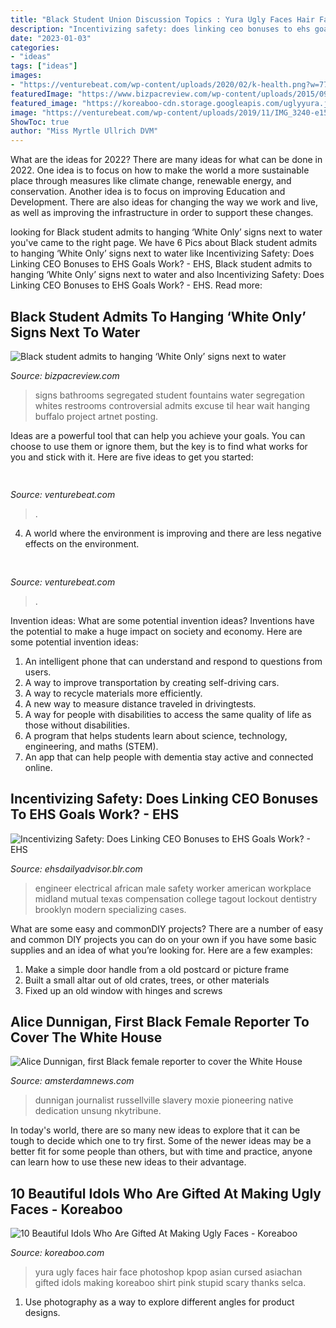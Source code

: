 ```yaml
---
title: "Black Student Union Discussion Topics : Yura Ugly Faces Hair Face Photoshop Kpop Asian Cursed Asiachan Gifted Idols Making Koreaboo Shirt Pink Stupid Scary Thanks Selca"
description: "Incentivizing safety: does linking ceo bonuses to ehs goals work?"
date: "2023-01-03"
categories:
- "ideas"
tags: ["ideas"]
images:
- "https://venturebeat.com/wp-content/uploads/2020/02/k-health.png?w=771"
featuredImage: "https://www.bizpacreview.com/wp-content/uploads/2015/09/whites-only.jpg"
featured_image: "https://koreaboo-cdn.storage.googleapis.com/uglyyura.jpg"
image: "https://venturebeat.com/wp-content/uploads/2019/11/IMG_3240-e1573749994803.png?w=241"
ShowToc: true
author: "Miss Myrtle Ullrich DVM"
---
```



What are the ideas for 2022?
There are many ideas for what can be done in 2022. One idea is to focus on how to make the world a more sustainable place through measures like climate change, renewable energy, and conservation. Another idea is to focus on improving Education and Development. There are also ideas for changing the way we work and live, as well as improving the infrastructure in order to support these changes.

	

		
looking for Black student admits to hanging ‘White Only’ signs next to water you've came to the right page. We have 6 Pics about Black student admits to hanging ‘White Only’ signs next to water like Incentivizing Safety: Does Linking CEO Bonuses to EHS Goals Work? - EHS, Black student admits to hanging ‘White Only’ signs next to water and also Incentivizing Safety: Does Linking CEO Bonuses to EHS Goals Work? - EHS. Read more:
		
    
## Black Student Admits To Hanging ‘White Only’ Signs Next To Water

<img loading=lazy src="https://www.bizpacreview.com/wp-content/uploads/2015/09/whites-only.jpg" onerror="this.onerror=null;this.src='https://tse2.mm.bing.net/th?id=OIP.ZMbaen_BUt-_Y-J0-hi5xQAAAA&amp;pid=15.1';" alt="Black student admits to hanging ‘White Only’ signs next to water">

_Source: bizpacreview.com_

>signs bathrooms segregated student fountains water segregation whites restrooms controversial admits excuse til hear wait hanging buffalo project artnet posting. 

	

Ideas are a powerful tool that can help you achieve your goals. You can choose to use them or ignore them, but the key is to find what works for you and stick with it. Here are five ideas to get you started: 

    
## 

<img loading=lazy src="https://venturebeat.com/wp-content/uploads/2020/02/k-health.png?w=771" onerror="this.onerror=null;this.src='https://tse2.mm.bing.net/th?id=OIP.-JMp6ZO4kfR5RwSOM3c5KwHaCt&amp;pid=15.1';" alt="">

_Source: venturebeat.com_

>. 

	

4. A world where the environment is improving and there are less negative effects on the environment. 

    
## 

<img loading=lazy src="https://venturebeat.com/wp-content/uploads/2019/11/IMG_3240-e1573749994803.png?w=241" onerror="this.onerror=null;this.src='https://tse3.mm.bing.net/th?id=OIP.18SuttK3qaZEnl0_bkPofAAAAA&amp;pid=15.1';" alt="">

_Source: venturebeat.com_

>. 

	

Invention ideas: What are some potential invention ideas?
Inventions have the potential to make a huge impact on society and economy. Here are some potential invention ideas:
1. An intelligent phone that can understand and respond to questions from users. 
2. A way to improve transportation by creating self-driving cars. 
3. A way to recycle materials more efficiently. 
4. A new way to measure distance traveled in drivingtests. 
5. A way for people with disabilities to access the same quality of life as those without disabilities. 
6. A program that helps students learn about science, technology, engineering, and maths (STEM). 
7. An app that can help people with dementia stay active and connected online.

    
## Incentivizing Safety: Does Linking CEO Bonuses To EHS Goals Work? - EHS

<img loading=lazy src="https://news.blr.com/app/uploads/sites/2/2015/12/EHSDA_120315.jpg" onerror="this.onerror=null;this.src='https://tse2.mm.bing.net/th?id=OIP.Kai9IJEnFlsALmScPgaE0gHaE7&amp;pid=15.1';" alt="Incentivizing Safety: Does Linking CEO Bonuses to EHS Goals Work? - EHS">

_Source: ehsdailyadvisor.blr.com_

>engineer electrical african male safety worker american workplace midland mutual texas compensation college tagout lockout dentistry brooklyn modern specializing cases. 

	

What are some easy and commonDIY projects?
There are a number of easy and common DIY projects you can do on your own if you have some basic supplies and an idea of what you’re looking for. Here are a few examples:
1. Make a simple door handle from a old postcard or picture frame
2. Built a small altar out of old crates, trees, or other materials
3. Fixed up an old window with hinges and screws

    
## Alice Dunnigan, First Black Female Reporter To Cover The White House

<img loading=lazy src="https://epmgaa.media.clients.ellingtoncms.com/img/photos/2020/10/21/Alice_Alice_Dunnigan_statue.jpg" onerror="this.onerror=null;this.src='https://tse4.mm.bing.net/th?id=OIP.keAnMCFS1Q1sSsnOKzf2QAHaJ4&amp;pid=15.1';" alt="Alice Dunnigan, first Black female reporter to cover the White House">

_Source: amsterdamnews.com_

>dunnigan journalist russellville slavery moxie pioneering native dedication unsung nkytribune. 

	

In today's world, there are so many new ideas to explore that it can be tough to decide which one to try first. Some of the newer ideas may be a better fit for some people than others, but with time and practice, anyone can learn how to use these new ideas to their advantage.

    
## 10 Beautiful Idols Who Are Gifted At Making Ugly Faces - Koreaboo

<img loading=lazy src="https://koreaboo-cdn.storage.googleapis.com/uglyyura.jpg" onerror="this.onerror=null;this.src='https://tse3.mm.bing.net/th?id=OIP.S4ZTLeJgbqiade7hakuEHQHaJp&amp;pid=15.1';" alt="10 Beautiful Idols Who Are Gifted At Making Ugly Faces - Koreaboo">

_Source: koreaboo.com_

>yura ugly faces hair face photoshop kpop asian cursed asiachan gifted idols making koreaboo shirt pink stupid scary thanks selca. 

	

1. Use photography as a way to explore different angles for product designs.

